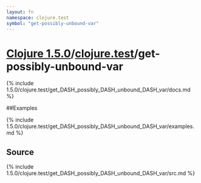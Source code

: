 ```yaml
---
layout: fn
namespace: clojure.test
symbol: "get-possibly-unbound-var"
---
```


# [Clojure 1.5.0](../../)/[clojure.test](../)/get-possibly-unbound-var

{% include 1.5.0/clojure.test/get_DASH_possibly_DASH_unbound_DASH_var/docs.md %}

##Examples

{% include 1.5.0/clojure.test/get_DASH_possibly_DASH_unbound_DASH_var/examples.md %}
## Source
{% include 1.5.0/clojure.test/get_DASH_possibly_DASH_unbound_DASH_var/src.md %}

